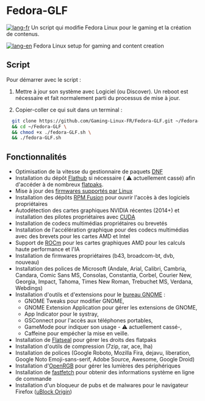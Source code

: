 # Fedora-GLF
[![lang-fr](https://img.shields.io/badge/lang-fr-blue.svg)]() Un script qui modifie Fedora Linux  pour le gaming et la création de contenus.

[![lang-en](https://img.shields.io/badge/lang-en-blue.svg)]() Fedora Linux setup for gaming and content creation

## Script
Pour démarrer avec le script :

1. Mettre à jour son système avec Logiciel (ou Discover). Un reboot est nécessaire et fait normalement parti du processus de mise à jour.

2. Copier-coller ce qui suit dans un terminal :
```bash
  git clone https://github.com/Gaming-Linux-FR/Fedora-GLF.git ~/Fedora-GLF \
  && cd ~/Fedora-GLF \
  && chmod +x ./fedora-GLF.sh \
  && ./fedora-GLF.sh
```
## Fonctionnalités
- Optimisation de la vitesse du gestionnaire de paquets [DNF](https://doc.fedora-fr.org/wiki/DNF,_le_gestionnaire_de_paquets_de_Fedora)
- Installation du dépôt [Flathub](https://flathub.org/fr) si nécessaire ( :warning: actuellement cassé) afin d'accéder à de nombreux [flatpaks](https://flatpak.org/).
- Mise à jour des [firmwares supportés par Linux](https://fwupd.org/)
- Installation des dépôts [RPM Fusion](https://rpmfusion.org/) pour ouvrir l'accès à des logiciels propriétaires
- Autodétection des cartes graphiques NVIDIA récentes (2014+) et installation des pilotes propriétaires avec [CUDA](https://fr.wikipedia.org/wiki/Compute_Unified_Device_Architecture)
- Installation de codecs multimédias propriétaires ou brevetés
- Installation de l'accélération graphique pour des codecs multimédias avec des brevets pour les cartes AMD et Intel
- Support de [ROCm](https://fr.wikipedia.org/wiki/Compute_Unified_Device_Architecture) pour les cartes graphiques AMD pour les calculs haute performance et l'IA
- Installation de firmwares propriétaires (b43, broadcom-bt, dvb, nouveau)
- Installation des polices de Microsoft (Andale, Arial, Calibri, Cambria, Candara, Comic Sans MS, Consolas, Constantia, Corbel, Courier New, Georgia, Impact, Tahoma, Times New Roman, Trebuchet MS, Verdana, Webdings)
- Installation d'outils et d'extensions pour le [bureau GNOME](https://www.gnome.org/) :
  - GNOME Tweaks pour modifier GNOME,
  - GNOME Extension Application pour gérer les extensions de GNOME,
  - App Indicator pour le systray,
  - GSConnect pour l'accès aux téléphones portables,
  - GameMode pour indiquer son usage - :warning: actuellement cassé-,
  - Caffeine pour empécher la mise en veille.
- Installation de [Flatseal](https://github.com/tchx84/flatseal) pour gérer les droits des flatpaks
- Installation d'outils de compression (7zip, rar, ace, lha)
- Installation de polices (Google Roboto, Mozilla Fira, dejavu, liberation, Google Noto Emoji-sans-serif, Adobe Source, Awesome, Google Droid)
- Installation d'[OpenRGB](https://openrgb.org/) pour gérer les lumières des périphériques
- Installation de [fastfetch](https://github.com/fastfetch-cli/fastfetch) pour obtenir des informations système en ligne de commande
- Installation d'un bloqueur de pubs et de malwares pour le navigateur Firefox ([uBlock Origin](https://ublockorigin.com/fr))
